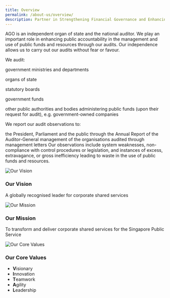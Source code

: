 ```yaml
---
title: Overview
permalink: /about-us/overview/
description: Partner in Strengthening Financial Governance and Enhancing Accountability
---
```



AGO is an independent organ of state and the national auditor. We play an important role in enhancing public accountability in the management and use of public funds and resources through our audits. Our independence allows us to carry out our audits without fear or favour.

We audit:</p>

government ministries and departments </p>
organs of state </p>
statutory boards </p>
government funds</p>
other public authorities and bodies administering public funds (upon their request for audit), e.g. government-owned companies </p>
We report our audit observations to:

the President, Parliament and the public through the Annual Report of the Auditor-General
management of the organisations audited through management letters
Our observations include system weaknesses, non-compliance with control procedures or legislation, and instances of excess, extravagance, or gross inefficiency leading to waste in the use of public funds and resources.

<div class="vision-mission-values">
    <div class="block">
        <img src="/images/overview/our-vision.jpg" alt="Our Vision">
        <h3>Our Vision</h3>
        <p>A globally recognised leader for corporate shared services</p>
    </div>
    <div class="block">
        <img src="/images/overview/our-mission.jpg" alt="Our Mission">
        <h3>Our Mission</h3>
        <p>To transform and deliver corporate shared services for the Singapore Public Service</p>
    </div>
    <div class="block">
        <img src="/images/overview/core-values.jpg" alt="Our Core Values">
        <h3>Our Core Values</h3>
        <ul>
            <li><b>V</b>isionary</li>
            <li><b>I</b>nnovation</li>
            <li><b>T</b>eamwork</li>
            <li><b>A</b>gility</li>
						<li><b>L</b>eadership</li>
        </ul>
    </div></div>

